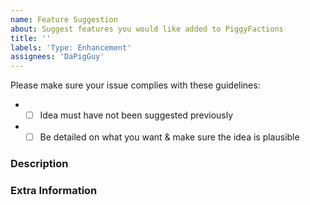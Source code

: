 ```yaml
---
name: Feature Suggestion
about: Suggest features you would like added to PiggyFactions
title: ''
labels: 'Type: Enhancement'
assignees: 'DaPigGuy'
---
```


<!-- Failure to complete the required fields will result in the issue being closed. -->
Please make sure your issue complies with these guidelines:
- * [ ] Idea must have not been suggested previously
- * [ ] Be detailed on what you want & make sure the idea is plausible

<!-- Describe your idea in detail below -->
### Description

<!--- Provide any extra information below  -->
### Extra Information